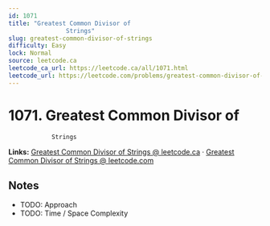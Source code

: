 ```yaml
--- 
id: 1071
title: "Greatest Common Divisor of
                Strings"
slug: greatest-common-divisor-of-strings
difficulty: Easy
lock: Normal
source: leetcode.ca
leetcode_ca_url: https://leetcode.ca/all/1071.html
leetcode_url: https://leetcode.com/problems/greatest-common-divisor-of-strings/
---
```


# 1071. Greatest Common Divisor of
                Strings

**Links:** [Greatest Common Divisor of
                Strings @ leetcode.ca](https://leetcode.ca/all/1071.html) · [Greatest Common Divisor of
                Strings @ leetcode.com](https://leetcode.com/problems/greatest-common-divisor-of-strings/)

## Notes
- TODO: Approach
- TODO: Time / Space Complexity
